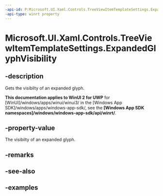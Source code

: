 ```yaml
---
-api-id: P:Microsoft.UI.Xaml.Controls.TreeViewItemTemplateSettings.ExpandedGlyphVisibility
-api-type: winrt property
---
```

<!-- Property syntax.
public Visibility ExpandedGlyphVisibility { get; }
-->

# Microsoft.UI.Xaml.Controls.TreeViewItemTemplateSettings.ExpandedGlyphVisibility


## -description

Gets the visibilty of an expanded glyph.


**This documentation applies to WinUI 2 for UWP** for [WinUI]/windows/apps/winui/winui3/ in the [Windows App SDK]/windows/apps/windows-app-sdk/, see the **[Windows App SDK namespaces]/windows/windows-app-sdk/api/winrt/**.

## -property-value

The visibilty of an expanded glyph.


## -remarks


## -see-also


## -examples


